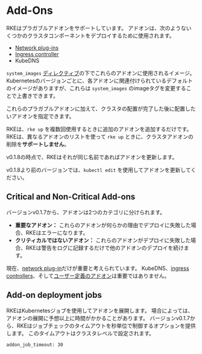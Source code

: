 # Add-Ons

RKEはプラガブルアドオンをサポートしています。
アドオンは、次のようないくつかのクラスタコンポーネントをデプロイするために使用されます。

- [Network plug-ins](https://rancher.com/docs/rke/v0.1.x/en/config-options/add-ons/network-plugins/)
- [Ingress controller](https://rancher.com/docs/rke/v0.1.x/en/config-options/add-ons/ingress-controllers/)
- KubeDNS

`system_images` [ディレクティブ](https://rancher.com/docs/rke/v0.1.x/en/config-options/system-images/)の下でこれらのアドオンに使用されるイメージ。
Kubernetesのバージョンごとに、各アドオンに関連付けられているデフォルトのイメージがありますが、これらは `system_images` のimageタグを変更することで上書きできます。

これらのプラガブルアドオンに加えて、クラスタの配置が完了した後に配置したいアドオンを指定できます。

RKEは、`rke up` を複数回使用するときに追加のアドオンを追加するだけです。
RKEは、異なるアドオンのリストを使って `rke up` ときに、クラスタアドオンの削除を**サポートしません**。

v0.1.8の時点で、RKEはそれが同じ名前であればアドオンを更新します。

v0.1.8より前のバージョンでは、`kubectl edit` を使用してアドオンを更新してください。

## Critical and Non-Critical Add-ons

バージョンv0.1.7から、アドオンは2つのカテゴリに分けられます。

- **重要なアドオン：** これらのアドオンが何らかの理由でデプロイに失敗した場合、RKEはエラーになります。
- **クリティカルではないアドオン：** これらのアドオンがデプロイに失敗した場合、RKEは警告をログに記録するだけで他のアドオンのデプロイを続けます。

現在、[network plug-in](https://rancher.com/docs/rke/v0.1.x/en/config-options/add-ons/network-plugins/)だけが重要と考えられています。 KubeDNS、[ingress controllers](https://rancher.com/docs/rke/v0.1.x/en/config-options/add-ons/ingress-controllers/)、そして[ユーザー定義のアドオン](https://rancher.com/docs/rke/v0.1.x/en/config-options/add-ons/user-defined-add-ons/)は重要ではありません。

## Add-on deployment jobs

RKEはKubernetesジョブを使用してアドオンを展開します。
場合によっては、アドオンの展開に予想以上に時間がかかることがあります。
バージョンv0.1.7から、RKEはジョブチェックのタイムアウトを秒単位で制御するオプションを提供します。
このタイムアウトはクラスタレベルで設定されます。

```
addon_job_timeout: 30
```

